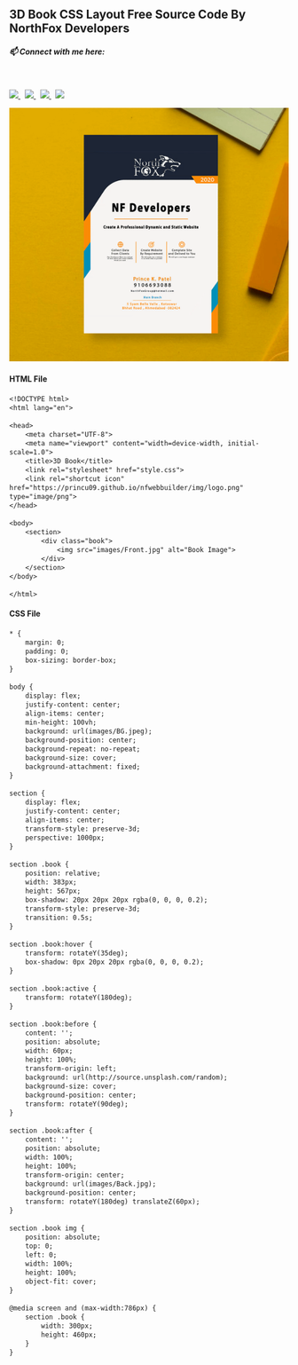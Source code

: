 ## 3D Book CSS Layout Free Source Code By NorthFox Developers

##### 📫 Connect with me here:<br />
 <br />
 <p>
  <a href="https://www.instagram.com/princu09">
    <img src="https://img.shields.io/badge/princu.09-386938188?style=flat&logo=instagram&color=black">
  </a> &nbsp; 
  <a href="https://twitter.com/princu09">
    <img src="https://img.shields.io/badge/@princu09-30302f?style=flat&logo=twitter&color=black">
  </a>&nbsp; 
  <a href="https://github.com/princu09">
    <img src="https://img.shields.io/badge/@princu09-30302f?style=flat&logo=github&color=black">
  </a>&nbsp;
    <a href="https://www.t.me/proghub09">
    <img src="https://img.shields.io/badge/ProgHub09-386938188?style=flat&logo=telegram&color=black">
  </a>
</p>


![Video Here](images/3DBook.gif)


#### HTML File

```
<!DOCTYPE html>
<html lang="en">

<head>
    <meta charset="UTF-8">
    <meta name="viewport" content="width=device-width, initial-scale=1.0">
    <title>3D Book</title>
    <link rel="stylesheet" href="style.css">
    <link rel="shortcut icon" href="https://princu09.github.io/nfwebbuilder/img/logo.png" type="image/png">
</head>

<body>
    <section>
        <div class="book">
            <img src="images/Front.jpg" alt="Book Image">
        </div>
    </section>
</body>

</html>
```

#### CSS File

```
* {
    margin: 0;
    padding: 0;
    box-sizing: border-box;
}

body {
    display: flex;
    justify-content: center;
    align-items: center;
    min-height: 100vh;
    background: url(images/BG.jpeg);
    background-position: center;
    background-repeat: no-repeat;
    background-size: cover;
    background-attachment: fixed;
}

section {
    display: flex;
    justify-content: center;
    align-items: center;
    transform-style: preserve-3d;
    perspective: 1000px;
}

section .book {
    position: relative;
    width: 383px;
    height: 567px;
    box-shadow: 20px 20px 20px rgba(0, 0, 0, 0.2);
    transform-style: preserve-3d;
    transition: 0.5s;
}

section .book:hover {
    transform: rotateY(35deg);
    box-shadow: 0px 20px 20px rgba(0, 0, 0, 0.2);
}

section .book:active {
    transform: rotateY(180deg);
}

section .book:before {
    content: '';
    position: absolute;
    width: 60px;
    height: 100%;
    transform-origin: left;
    background: url(http://source.unsplash.com/random);
    background-size: cover;
    background-position: center;
    transform: rotateY(90deg);
}

section .book:after {
    content: '';
    position: absolute;
    width: 100%;
    height: 100%;
    transform-origin: center;
    background: url(images/Back.jpg);
    background-position: center;
    transform: rotateY(180deg) translateZ(60px);
}

section .book img {
    position: absolute;
    top: 0;
    left: 0;
    width: 100%;
    height: 100%;
    object-fit: cover;
}

@media screen and (max-width:786px) {
    section .book {
        width: 300px;
        height: 460px;
    }
}
```
